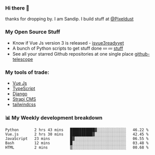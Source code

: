 ### Hi there 👋

thanks for dropping by.
I am Sandip. I build stuff at [@Pixeldust](github.com/pixeldust-in/)

###  **My Open Source Stuff**

 - Know if Vue Js version 3 is released -  [isvue3readyyet](https://github.com/sandiprb/isvue3readyyet)
 - A bunch of Python scripts to get stuff done 💤 💤 [stuff](https://github.com/sandiprb/stuff)
 - See all your starred Github repositories at one single place [github-telescope](https://github.com/sandiprb/github-telescope)



###  **My tools of trade:**
 - [Vue Js](https://github.com/vuejs/vue/)
 - [TypeScript](https://github.com/microsoft/TypeScript)
 - [Django](github.com/django/django)
 - [Strapi CMS](github.com/strapi/strapi)
 - [tailwindcss](https://github.com/tailwindlabs/tailwindcss)


###  📊 **My Weekly development breakdown**
<!--START_SECTION:waka-->
```text
Python       2 hrs 43 mins   ███████████▓░░░░░░░░░░░░░   46.22 % 
Vue.js       2 hrs 30 mins   ██████████▓░░░░░░░░░░░░░░   42.45 % 
JavaScript   23 mins         █▓░░░░░░░░░░░░░░░░░░░░░░░   06.55 % 
Bash         12 mins         █░░░░░░░░░░░░░░░░░░░░░░░░   03.48 % 
HTML         2 mins          ▒░░░░░░░░░░░░░░░░░░░░░░░░   00.68 % 
```
<!--END_SECTION:waka-->
